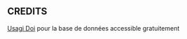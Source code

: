 ## CREDITS

 [Usagi Doi](http://www.usagi.org/doi/seiyuu/profile.list) pour la base de données accessible gratuitement